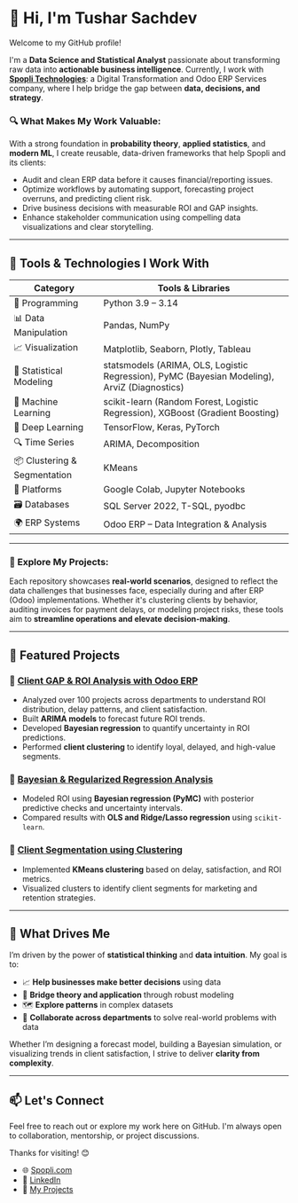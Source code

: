 # 👋 Hi, I'm Tushar Sachdev

Welcome to my GitHub profile!

I'm a **Data Science and Statistical Analyst** passionate about transforming raw data into **actionable business intelligence**. Currently, I work with [**Spopli Technologies**](https://spopli.com): a Digital Transformation and Odoo ERP Services company, where I help bridge the gap between **data, decisions, and strategy**.

### 🔍 What Makes My Work Valuable:
With a strong foundation in **probability theory**, **applied statistics**, and **modern ML**, I create reusable, data-driven frameworks that help Spopli and its clients:
- Audit and clean ERP data before it causes financial/reporting issues.
- Optimize workflows by automating support, forecasting project overruns, and predicting client risk.
- Drive business decisions with measurable ROI and GAP insights.
- Enhance stakeholder communication using compelling data visualizations and clear storytelling.

---

## 🔧 Tools & Technologies I Work With

| Category                     | Tools & Libraries                                                                                   |
|------------------------------|---------------------------------------------------------------------------------------------------|
| 🐍 Programming               | Python 3.9 – 3.14                                                                                  |
| 📊 Data Manipulation          | Pandas, NumPy                                                                                      |
| 📈 Visualization             | Matplotlib, Seaborn, Plotly, Tableau                                                              |
| 📐 Statistical Modeling       | statsmodels (ARIMA, OLS, Logistic Regression), PyMC (Bayesian Modeling), ArviZ (Diagnostics)       |
| 🤖 Machine Learning           | scikit-learn (Random Forest, Logistic Regression), XGBoost (Gradient Boosting)                     |
| 🧠 Deep Learning              | TensorFlow, Keras, PyTorch                                                                        |
| 🔍 Time Series                | ARIMA, Decomposition                                                                               |
| 📦 Clustering & Segmentation  | KMeans                                                                                            |
| 📁 Platforms                 | Google Colab, Jupyter Notebooks                                                                    |
| 🗃️ Databases                 | SQL Server 2022, T-SQL, pyodbc                                                                     |
| 🌍 ERP Systems                | Odoo ERP – Data Integration & Analysis                                                            |

---

### 📂 Explore My Projects:
Each repository showcases **real-world scenarios**, designed to reflect the data challenges that businesses face, especially during and after ERP (Odoo) implementations. Whether it's clustering clients by behavior, auditing invoices for payment delays, or modeling project risks, these tools aim to **streamline operations and elevate decision-making**.

---

## 📌 Featured Projects

### 🔹 [Client GAP & ROI Analysis with Odoo ERP](https://github.com/your-repo)
- Analyzed over 100 projects across departments to understand ROI distribution, delay patterns, and client satisfaction.
- Built **ARIMA models** to forecast future ROI trends.
- Developed **Bayesian regression** to quantify uncertainty in ROI predictions.
- Performed **client clustering** to identify loyal, delayed, and high-value segments.

### 🔹 [Bayesian & Regularized Regression Analysis](https://github.com/your-repo)
- Modeled ROI using **Bayesian regression (PyMC)** with posterior predictive checks and uncertainty intervals.
- Compared results with **OLS and Ridge/Lasso regression** using `scikit-learn`.

### 🔹 [Client Segmentation using Clustering](https://github.com/your-repo)
- Implemented **KMeans clustering** based on delay, satisfaction, and ROI metrics.
- Visualized clusters to identify client segments for marketing and retention strategies.

---

## 🎯 What Drives Me

I’m driven by the power of **statistical thinking** and **data intuition**. My goal is to:

- 📈 **Help businesses make better decisions** using data
- 🧪 **Bridge theory and application** through robust modeling
- 🗺️ **Explore patterns** in complex datasets
- 🤝 **Collaborate across departments** to solve real-world problems with data

Whether I’m designing a forecast model, building a Bayesian simulation, or visualizing trends in client satisfaction, I strive to deliver **clarity from complexity**.

---

## 📫 Let's Connect

Feel free to reach out or explore my work here on GitHub. I'm always open to collaboration, mentorship, or project discussions.

Thanks for visiting! 😊  

- 🌐 [Spopli.com](https://spopli.com)
- 💼 [LinkedIn](https://www.linkedin.com/in/tusharsachdev/)
- 🧠 [My Projects](https://github.com/TusharSachdev)


